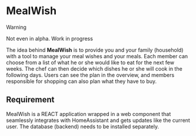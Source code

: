 # MealWish

> [!WARNING]  
> Not even in alpha. Work in progress

The idea behind **MealWish** is to provide you and your family (household) with a tool to manage
your meal wishes and your meals. Each member can choose from a list of what he or she would like
to eat for the next few weeks. The chef can then decide which dishes he or she will cook in the
following days. Users can see the plan in the overview, and members responsible for shopping can
also plan what they have to buy.

## Requirement

MealWish is a REACT application wrapped in a web component that seamlessly integrates with
HomeAssistant and gets updates like the current user. The database (backend) needs to be
installed separately.
